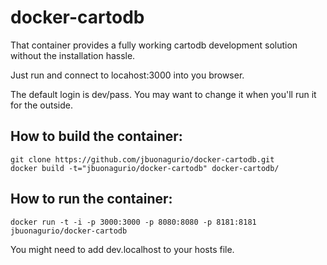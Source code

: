 docker-cartodb
==============

That container provides a fully working cartodb development solution
without the installation hassle.

Just run and connect to locahost:3000 into you browser.

The default login is dev/pass. You may want to change it when you'll run
it for the outside.

How to build the container:
--------------

```
git clone https://github.com/jbuonagurio/docker-cartodb.git
docker build -t="jbuonagurio/docker-cartodb" docker-cartodb/
```

How to run the container:
--------------

```
docker run -t -i -p 3000:3000 -p 8080:8080 -p 8181:8181 jbuonagurio/docker-cartodb
```

You might need to add dev.localhost to your hosts file.

